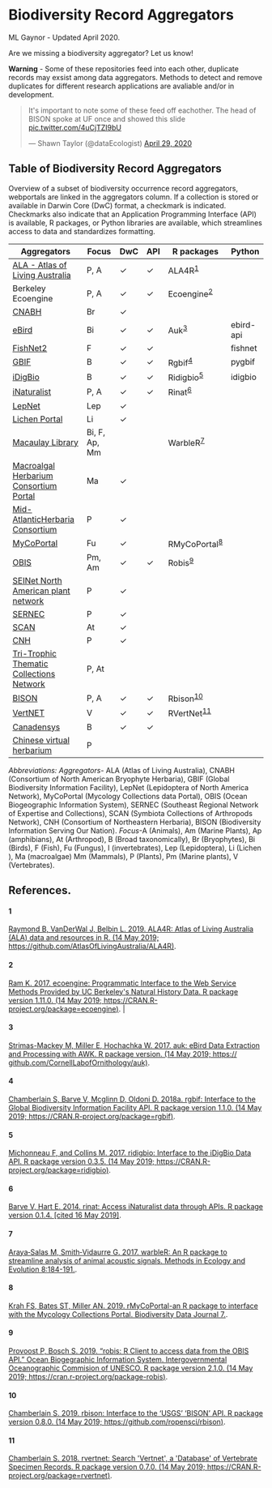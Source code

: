 # Biodiversity Record Aggregators   
ML Gaynor - Updated April 2020.

Are we missing a biodiversity aggregator? Let us know!

**Warning** - Some of these repositories feed into each other, duplicate records may exsist among data aggregators. Methods to detect and remove duplicates for different research applications are avaliable and/or in development. 

<blockquote class="twitter-tweet"><p lang="en" dir="ltr">It&#39;s important to note some of these feed off eachother. The head of BISON spoke at UF once and showed this slide <a href="https://t.co/4uCjTZI9bU">pic.twitter.com/4uCjTZI9bU</a></p>&mdash; Shawn Taylor (@dataEcologist) <a href="https://twitter.com/dataEcologist/status/1255344750682611713?ref_src=twsrc%5Etfw">April 29, 2020</a></blockquote> 

<script async src="https://platform.twitter.com/widgets.js" charset="utf-8"></script>
    
## **Table of Biodiversity Record Aggregators**    
Overview of a subset of biodiversity occurrence record aggregators, webportals are linked in the aggregators column. If a collection is stored or available in Darwin Core (DwC) format, a checkmark is indicated. Checkmarks also indicate that an Application Programming Interface (API) is available, R packages, or Python libraries are available, which streamlines access to data and standardizes formatting.
  
  
| Aggregators                              | Focus         | DwC | API | R packages   | Python    |
|------------------------------------------|---------------|-----|-----|--------------|-----------|
| [ALA - Atlas of Living Australia](https://www.ala.org.au/) | P, A   | ✓   | ✓   | ALA4R<sup>[1](<#1>)</sup>  |       |
| Berkeley Ecoengine                       | P, A          | ✓  |  ✓   | Ecoengine<sup>[2](<#2>)</sup>   |           |
| [CNABH](https://bryophyteportal.org/portal/)  | Br       | ✓   |     |             |              |           
| [eBird](https://ebird.org/home)  | Bi            | ✓  | ✓   | Auk<sup>[3](<#3>)</sup>         | ebird-api |
| [FishNet2](http://fishnet2.net/) | F    | ✓  | ✓   |              | fishnet   |
| [GBIF](https://www.gbif.org/)   | B             | ✓   | ✓   | Rgbif<sup>[4](<#4>)</sup>      | pygbif    |
| [iDigBio](https://www.idigbio.org/)  | B             | ✓   | ✓   | Ridigbio<sup>[5](<#5>)</sup>    | idigbio   |
| [iNaturalist](https://www.inaturalist.org) | P, A          | ✓   | ✓   | Rinat<sup>[6](<#6>)</sup>       |           |
| [LepNet](http://symbiota4.acis.ufl.edu/scan/lepnet/portal/index.php) | Lep           | ✓   |   |              |           |
| [Lichen Portal](https://lichenportal.org/cnalh/#) | Li            | ✓   |     |              |  |
| [Macaulay Library](https://www.macaulaylibrary.org/)  | Bi, F, Ap, Mm |     |    |  WarbleR<sup>[7](<#7>)</sup>     |      |
| [Macroalgal Herbarium Consortium Portal](https://macroalgae.org/portal/)  | Ma   | ✓  |     |              |           |
| [Mid-AtlanticHerbaria Consortium](http://midatlanticherbaria.org/portal/) | P    | ✓   |    |   |           |
| [MyCoPortal](https://mycoportal.org/portal/)| Fu            | ✓   |     | RMyCoPortal<sup>[8](<#8>)</sup> |           |
| [OBIS](https://mapper.obis.org/)| Pm, Am        | ✓  | ✓   | Robis<sup>[9](<#9>)</sup>       |           |
| [SEINet North American plant network](http://swbiodiversity.org/seinet/) | P             | ✓   |     |              |      |
| [SERNEC](http://sernecportal.org/portal/)| P | ✓ |     |              |           |
| [SCAN](http://symbiota4.acis.ufl.edu/scans/portal/)| At |  ✓  |      |              |           |
| [CNH](http://portal.neherbaria.org/portal/)| P | ✓ |     |              |           |
| [Tri-Trophic Thematic Collections Network](http://tcn.amnh.org/) | P, At |     |     |              |           |
| [BISON](https://bison.usgs.gov/#home) | P, A | ✓  | ✓   | Rbison<sup>[10](<#10>)</sup>     |           |
| [VertNET](http://vertnet.org/)| V | ✓ | ✓   | RVertNet<sup>[11](<#11>)</sup>   |           |
| [Canadensys](http://www.canadensys.net/)| B | ✓ | ✓ | | |
| [Chinese virtual herbarium](http://www.cvh.ac.cn/en) | P | | | 

*Abbreviations:* *Aggregators*- ALA (Atlas of Living Australia), CNABH (Consortium of North American Bryophyte Herbaria), GBIF (Global Biodiversity Information Facility), LepNet (Lepidoptera of North America Network), MyCoPortal (Mycology Collections data Portal), OBIS (Ocean Biogeographic Information System), SERNEC (Southeast Regional Network of Expertise and Collections), SCAN (Symbiota Collections of Arthropods Network), CNH (Consortium of Northeastern Herbaria), BISON (Biodiversity Information Serving Our Nation). *Focus*-A (Animals), Am (Marine Plants), Ap (amphibians), At (Arthropod​), B (Broad taxonomically), Br (Bryophytes), Bi (Birds), F (Fish), Fu (Fungus​), I (invertebrates), Lep (Lepidoptera​), Li (Lichen​), Ma (macroalgae) Mm (Mammals), P (Plants), Pm (Marine plants), V (Vertebrates).
  
## **References**. 
#### 1    
[Raymond B, VanDerWal J, Belbin L. 2019. ALA4R: Atlas of Living Australia (ALA) data and resources in R. (14 May 2019; https://github.com/AtlasOfLivingAustralia/ALA4R)](https://github.com/AtlasOfLivingAustralia/ALA4R). 
  
#### 2  
[Ram K. 2017. ecoengine: Programmatic Interface to the Web Service Methods Provided by UC Berkeley's Natural History Data. R package version 1.11.0. (14 May 2019; https://CRAN.R-project.org/package=ecoengine)](https://CRAN.R-project.org/package=ecoengine). |
  
#### 3  
[Strimas-Mackey M, Miller E, Hochachka W. 2017. auk: eBird Data Extraction and Processing with AWK. R package version. (14 May 2019; https://​github.com/​CornellLabofOrnithology/​auk)](https://​github.com/​CornellLabofOrnithology/​auk). 
  
#### 4     
[Chamberlain S, Barve V, Mcglinn D, Oldoni D. 2018a. rgbif: Interface to the Global Biodiversity Information Facility API. R package version 1.1.0. (14 May 2019; https://CRAN.R-project.org/package=rgbif)](https://CRAN.R-project.org/package=rgbif).

#### 5    
[Michonneau F, and Collins M. 2017. ridigbio: Interface to the iDigBio Data API. R package version 0.3.5. (14 May 2019; https://CRAN.R-project.org/package=ridigbio)](https://CRAN.R-project.org/package=ridigbio). 
  
#### 6
[Barve V, Hart E. 2014. rinat: Access iNaturalist data through APIs. R package version 0.1.4. [cited 16 May 2019]](https://github.com/ropensci/rinat). 
  
#### 7    
[Araya‐Salas M, Smith‐Vidaurre G. 2017. warbleR: An R package to streamline analysis of animal acoustic signals. Methods in Ecology and Evolution 8:184-191.](https://besjournals.onlinelibrary.wiley.com/doi/full/10.1111/2041-210X.12624). 
  
#### 8    
[Krah FS, Bates ST, Miller AN. 2019. rMyCoPortal-an R package to interface with the Mycology Collections Portal. Biodiversity Data Journal 7.](https://www.ncbi.nlm.nih.gov/pmc/articles/PMC6341041/).  
  
#### 9    
[Provoost P, Bosch S. 2019. “robis: R Client to access data from the OBIS API.” Ocean Biogegraphic Information System. Intergovernmental Oceanographic Commision of UNESCO. R package version 2.1.0. (14 May 2019; https://cran.r-project.org/package-robis)](https://cran.r-project.org/package-robis). 
  
#### 10    
[Chamberlain S. 2019. rbison: Interface to the ‘USGS’ ‘BISON’ API. R package version 0.8.0. (14 May 2019; https://github.com/ropensci/rbison)](https://github.com/ropensci/rbison). 
  
#### 11    
[Chamberlain S. 2018. rvertnet: Search 'Vertnet', a 'Database' of Vertebrate Specimen Records. R package version 0.7.0. (14 May 2019; https://CRAN.R-project.org/package=rvertnet)](https://CRAN.R-project.org/package=rvertnet).  


